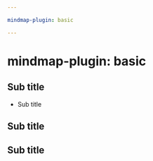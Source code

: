 ```yaml
---

mindmap-plugin: basic

---
```


# mindmap-plugin: basic

## Sub title
- Sub title

## Sub title


## Sub title




